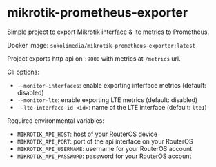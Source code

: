# mikrotik-prometheus-exporter

Simple project to export Mikrotik interface & lte metrics to Prometheus.

Docker image: `sokolimedia/mikrotik-prometheus-exporter:latest`

Project exports http api on `:9000` with metrics at `/metrics` url.

Cli options:
* `--monitor-interfaces`: enable exporting interface metrics (default: disabled)
* `--monitor-lte`: enable exporting LTE metrics (default: disabled)
* `--lte-interface-id <id>`: name of the LTE interface (default: `lte1`)

Required environmental variables:
 * `MIKROTIK_API_HOST`: host of your RouterOS device
 * `MIKROTIK_API_PORT`: port of the api interface on your RouterOS
 * `MIKROTIK_API_USERNAME`: username for your RouterOS account
 * `MIKROTIK_API_PASSWORD`: password for your RouterOS account
